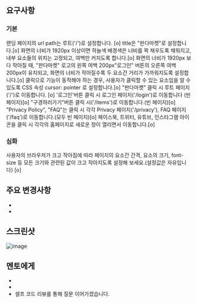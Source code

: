 ## 요구사항

### 기본
랜딩 페이지의 url path는 루트('/')로 설정합니다. [o]
title은 "판다마켓"로 설정합니다.[o]
화면의 너비가 1920px 이상이면 하늘색 배경색은 너비를 꽉 채우도록 채워지고, 내부 요소들의 위치는 고정되고, 여백만 커지도록 합니다.[o]
화면의 너비가 1920px 보다 작아질 때, "판다마켓" 로고의 왼쪽 여백 200px"로그인" 버튼의 오른쪽 여백 200px이 유지되고, 화면의 너비가 작아질수록 두 요소간 거리가 가까워지도록 설정합니다.[o]
클릭으로 기능이 동작해야 하는 경우, 사용자가 클릭할 수 있는 요소임을 알 수 있도록 CSS 속성 cursor: pointer 로 설정합니다.[o] <!-- 대신 a태그로 지정하여 처리 -->
"판다마켓" 클릭 시 루트 페이지('/')로 이동합니다. [o]
'로그인'버튼 클릭 시 로그인 페이지('/login')로 이동합니다 (빈 페이지)[o]
"구경하러가기"버튼 클릭 시('/items')로 이동합니다.(빈 페이지)[o]
"Privacy Policy", "FAQ"는 클릭 시 각각 Privacy 페이지('/privacy'), FAQ 페이지('/faq')로 이동합니다.(모두 빈 페이지)[o]
페이스북, 트위터, 유튜브, 인스타그램 아이콘을 클릭 시 각각의 홈페이지로 새로운 창이 열리면서 이동합니다.[o]

### 심화
사용자의 브라우저가 크고 작아짐에 따라 페이지의 요소간 간격, 요소의 크기, font-size 등 모든 크기와 관련된 값이 크고 작아지도록 설정해 보세요.(설정값은 자유입니다) [o]


## 주요 변경사항

-
-

## 스크린샷

![image](이미지url)

## 멘토에게

-
-
- 셀프 코드 리뷰를 통해 질문 이어가겠습니다.
